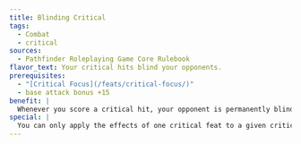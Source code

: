 ```yaml
---
title: Blinding Critical
tags:
  - Combat
  - critical
sources:
  - Pathfinder Roleplaying Game Core Rulebook
flavor_text: Your critical hits blind your opponents.
prerequisites:
  - "[Critical Focus](/feats/critical-focus/)"
  - base attack bonus +15
benefit: |
  Whenever you score a critical hit, your opponent is permanently blinded. A successful Fortitude save reduces this to dazzled for 1d4 rounds. The DC of this Fortitude save is equal to 10 + your base attack bonus. This feat has no effect on creatures that do not rely on eyes for sight or creatures with more than two eyes (although multiple critical hits might cause blindness, at the GM's discretion). Blindness can be cured by *heal, regeneration, remove blindness, *or similar abilities.
special: |
  You can only apply the effects of one critical feat to a given critical hit unless you possess [Critical Mastery](/feats/critical-mastery/).
---
```


